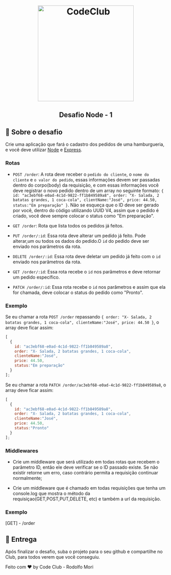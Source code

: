 <h1 align="center">
    <img alt="CodeClub" src="https://i0.wp.com/rodolfomori.com/wp-content/uploads/2021/05/Co%CC%81pia-de-Yellow-White-and-Black-Edgy-Maximalism-Video-Gaming-YouTube-Outro-1-1024x1024.png" width="300px" />
</h1>

<h2 align="center">
  Desafio Node - 1
</h2>


## :rocket: Sobre o desafio

Crie uma aplicação que fará o cadastro dos pedidos de uma hamburgueria, e você deve utilizar [Node](https://nodejs.org/en/) e [Express](https://expressjs.com/pt-br/).

### Rotas

- `POST /order`: A rota deve receber o `pedido do cliente`, o `nome do cliente` e `o valor do pedido`, essas informações devem ser passadas dentro do corpo(body) da requisição, e com essas informações você deve registrar o novo pedido dentro de um array no seguinte formato: `{ id: "ac3ebf68-e0ad-4c1d-9822-ff1b849589a8", order: "X- Salada, 2 batatas grandes, 1 coca-cola", clientName:"José", price: 44.50, status:"Em preparação" }`. Não se esqueça que o ID deve ser gerado por você, dentro do código utilizando UUID V4, assim que o pedido é criado, você deve sempre colocar o status como "Em preparação".


- `GET /order`: Rota que lista todos os pedidos já feitos.

- `PUT /order/:id`: Essa rota deve alterar um pedido já feito. Pode alterar,um ou todos os dados do pedido.O `id` do pedido deve ser enviado nos parâmetros da rota.

- `DELETE /order/:id`: Essa rota deve deletar um pedido já feito com o `id` enviado nos parâmetros da rota.

- `GET /order/:id`: Essa rota recebe o `id` nos parâmetros e deve retornar um pedido específico.

- `PATCH /order/:id`: Essa rota recebe o `id` nos parâmetros e assim que ela for chamada, deve colocar o status do pedido como "Pronto".


### Exemplo

Se eu chamar a rota `POST /order` repassando `{ order: "X- Salada, 2 batatas grandes, 1 coca-cola", clienteName:"José", price: 44.50 }`,
o array deve ficar assim:

```js
[
  {
    id: "ac3ebf68-e0ad-4c1d-9822-ff1b849589a8",
    order: "X- Salada, 2 batatas grandes, 1 coca-cola",
    clienteName:"José", 
    price: 44.50,
    status:"Em preparação"
  }
];
```


Se eu chamar a rota `PATCH /order/ac3ebf68-e0ad-4c1d-9822-ff1b849589a8`,
o array deve ficar assim:

```js
[
  {
    id: "ac3ebf68-e0ad-4c1d-9822-ff1b849589a8",
    order: "X- Salada, 2 batatas grandes, 1 coca-cola",
    clienteName:"José", 
    price: 44.50,
    status:"Pronto"
  }
];
```

### Middlewares

- Crie um middleware que será utilizado em todas rotas que recebem o parâmetro ID, então ele deve verificar se o ID passado existe. Se não existir retorne um erro, caso contrário permita a requisição continuar normalmente;

- Crie um middleware que é chamado em todas requisições que tenha um console.log que mostra o método da requisiçao(GET,POST,PUT,DELETE, etc) e também a url da requisição.

### Exemplo
[GET] - /order

## 📅 Entrega

Após finalizar o desafio, suba o projeto para o seu github e compartilhe no Club, para todos verem que você conseguiu.


Feito com ♥ by Code Club - Rodolfo Mori

